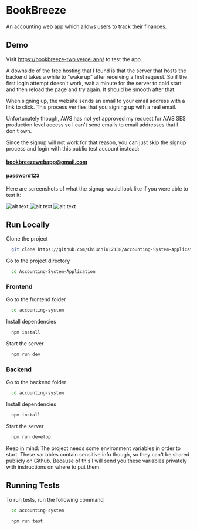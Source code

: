 # BookBreeze

An accounting web app which allows users to track their finances.

## Demo

Visit https://bookbreeze-two.vercel.app/ to test the app.

A downside of the free hosting that I found is that the server that hosts the backend takes a while to "wake up" after receiving a first request. So if the first login attempt doesn't work, wait a minute for the server to cold start and then reload the page and try again. It should be smooth after that.

When signing up, the website sends an email to your email address with a link to click. This process verifies that you signing up with a real email.

Unfortunately though, AWS has not yet approved my request for AWS SES production level access so I can't send emails to email addresses that I don't own.

Since the signup will not work for that reason, you can just skip the signup process and login with this public test account instead:

#### bookbreezewebapp@gmail.com

#### password123

Here are screenshots of what the signup would look like if you were able to test it:

![alt text](https://i.imgur.com/bkujPlP.png)
![alt text](https://i.imgur.com/FuXDCl1.png)
![alt text](https://i.imgur.com/CNlKWyB.png)

## Run Locally

Clone the project

```bash
  git clone https://github.com/Chiuchiu12138/Accounting-System-Application.git
```

Go to the project directory

```bash
  cd Accounting-System-Application
```

### Frontend

Go to the frontend folder

```bash
  cd accounting-system
```

Install dependencies

```bash
  npm install
```

Start the server

```bash
  npm run dev
```

### Backend

Go to the backend folder

```bash
  cd accounting-system
```

Install dependencies

```bash
  npm install
```

Start the server

```bash
  npm run develop
```

Keep in mind: The project needs some environment variables in order to start. These variables contain sensitive info though, so they can't be shared publicly on Github. Because of this I will send you these variables privately with instructions on where to put them.

## Running Tests

To run tests, run the following command

```bash
  cd accounting-system
```

```bash
  npm run test
```
